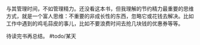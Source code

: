 与其管理时间，不如管理精力。还没看这本书，但我理解的节约精力最重要的思维方式，就是一个富人思维：不重要的非成长性的东西，忽略它或花钱去解决。比如工作中遇到的鸡毛蒜皮的事儿，比如不要浪费时间去抢几块钱的优惠券等等。

待读完书再总结。 #todo/某天 